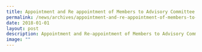 ```yaml
---
title: Appointment and Re appointment of Members to Advisory Committee
permalink: /news/archives/appointment-and-re-appointment-of-members-to-advisory-committee/
date: 2018-01-01
layout: post
description: Appointment and Re-appointment of Members to Advisory Committee
image: ""
---
```


